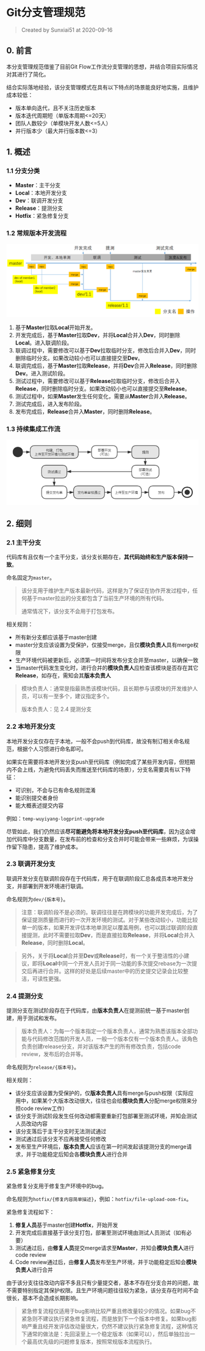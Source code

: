 # Git分支管理规范
> Created by Sunxiai51 at 2020-09-16

## 0. 前言

本分支管理规范借鉴了目前Git Flow工作流分支管理的思想，并结合项目实际情况对其进行了简化。

结合实际落地经验，该分支管理模式在具有以下特点的场景能良好地实施，且维护成本较低：

- 版本单向迭代，且不关注历史版本
- 版本迭代周期短（单版本周期<=20天）
- 团队人数较少（单模块开发人数<=5人）
- 并行版本少（最大并行版本数<=3）



## 1. 概述

### 1.1 分支分类

- **Master**：主干分支
- **Local**：本地开发分支
- **Dev**：联调开发分支
- **Release**：提测分支
- **Hotfix**：紧急修复分支



### 1.2 常规版本开发流程

![Git-branch-flow](https://github.com/Sunxiai51/Note/blob/master/File/Image/Git-branch-flow.png)

1. 基于**Master**拉取**Local**开始开发。
2. 开发完成后，基于**Master**拉取**Dev**，并将**Local**合并入**Dev**，同时删除**Local**。进入联调阶段。
3. 联调过程中，需要修改可以基于**Dev**拉取临时分支，修改后合并入**Dev**，同时删除临时分支。如果改动较小也可以直接提交至**Dev**。
4. 联调完成后，基于**Master**拉取**Release**，并将**Dev**合并入**Release**，同时删除**Dev**。进入测试阶段。
5. 测试过程中，需要修改可以基于**Release**拉取临时分支，修改后合并入**Release**，同时删除临时分支。如果改动较小也可以直接提交至**Release**。
6. 测试过程中，如果**Master**发生任何变化，需要从**Master**合并入**Release**。
7. 测试完成后，进入发布阶段。
8. 发布完成后，**Release**合并入**Master**，同时删除**Release**。



### 1.3 持续集成工作流

![CI-work-flow](https://github.com/Sunxiai51/Note/blob/master/File/Image/CI-work-flow.png)



## 2. 细则

### 2.1 主干分支

代码库有且仅有一个主干分支，该分支长期存在，**其代码始终和生产版本保持一致**。

命名固定为`master`。

> 该分支用于维护生产版本最新代码，这样是为了保证在协作开发过程中，任何基于master拉出的分支都包含了当前生产环境的所有代码。
>
> 通常情况下，该分支不会用于打包发布。

相关规则：

- 所有新分支都应该基于master创建
- master分支应该设置为受保护，仅接受merge，且仅**模块负责人**具有merge权限
- 生产环境代码被更新后，必须第一时间将发布分支合并至master，以确保一致
- 当master代码发生变化时，进行合并的**模块负责人**应检查该模块是否存在其它**Release**，如存在，需知会其**版本负责人**

> 模块负责人：通常是指最熟悉该模块代码，且长期参与该模块的开发维护人员，可以有一至多个，建议指定多个。
>
> 版本负责人：见 2.4 提测分支



### 2.2 本地开发分支

本地开发分支仅存在于本地，一般不会push到代码库，故没有制订相关命名规范，根据个人习惯进行命名即可。

如果实在需要将本地开发分支push至代码库（例如完成了某些开发内容，但短期内不会上线，为避免代码丢失而推送至代码库的场景），分支名需要具有以下特征：

- 可识别，不会与已有命名规则混淆
- 能识别提交者身份
- 能大概表述提交内容

例如：`temp-wuyiyang-logprint-upgrade`

尽管如此，我们仍然应该**尽可能避免将本地开发分支push至代码库**，因为这会增加代码库中分支数量，在发布前的检查和分支合并时可能会带来一些麻烦，为误操作留下隐患，提高了维护成本。



### 2.3 联调开发分支

联调开发分支在联调阶段存在于代码库，用于在联调阶段汇总各成员本地开发分支，并部署到开发环境进行联调。

命名规则为`dev/{版本号}`。

> 注意：联调阶段不是必须的。联调往往是在跨模块的功能开发完成后，为了保证提测质量而进行的一次开发环境的测试。对于某些改动较小，功能比较单一的版本，如果开发评估本地单测足以覆盖用例，也可以跳过联调阶段直接提测，此时不需要拉取**Dev**，而是直接拉取**Release**，并将**Local**合并入**Release**，同时删除**Local**。

> 另外，关于将**Local**合并至**Dev**或**Release**时，有一个关于整洁性的小建议，即将**Local**中同一个开发人员对于同一功能的多次提交rebase为一次提交后再进行合并。这样的好处是后续master中的历史提交记录会比较整洁，可读性更强。



### 2.4 提测分支

提测分支在测试阶段存在于代码库，由**版本负责人**在提测前统一基于master创建，用于测试和发布。

> 版本负责人：为每一个版本指定一个版本负责人，通常为熟悉该版本全部功能与代码修改范围的开发人员，一般一个版本仅有一个版本负责人。该角色负责创建release分支，并对该版本产生的所有修改负责，包括code review，发布后的合并等。

命名规则为`release/{版本号}`。

相关规则：

- 该分支应该设置为受保护的，仅**版本负责人**具有merge与push权限（实际应用中，如果某个大版本改动很大，往往也会给**模块负责人**分配merge权限来分担code review工作）
- 该分支于测试阶段发生任何改动都需要重新打包部署至测试环境，并知会测试人员改动内容
- 该分支落后于主干分支时无法测试通过
- 测试通过后该分支不应再接受任何修改
- 发布至生产环境后，**版本负责人**应该在第一时间发起该提测分支的merge请求，并于功能稳定后知会各**模块负责人**进行合并



### 2.5 紧急修复分支

紧急修复分支用于修复生产环境中的bug。

命名规则为`hotfix/{修复内容简单描述}`，例如：`hotfix/file-upload-oom-fix`。

紧急修复流程如下：

1. **修复人员**基于master创建**Hotfix**，开始开发
2. 开发完成后直接基于该分支打包，部署至测试环境由测试人员测试（如有必要）
3. 测试通过后，由**修复人员**提交merge请求至**Master**，并知会**模块负责人**进行code review
4. Code review通过后，由**修复人员**发布至生产环境，并于功能稳定后知会**模块负责人**进行合并

由于该分支往往改动内容不多且只有少量提交者，基本不存在分支合并的问题，故不需要特别指定其保护权限。且生产环境问题往往较为紧急，该分支存在时间不会很长，基本不会造成长期影响。

> 紧急修复流程仅适用于bug影响比较严重且修改量较少的情况。如果bug不紧急则不建议执行紧急修复流程，而是放到下一个版本中修复。如果bug影响严重且经开发评估改动量很大，仍然不建议执行紧急修复流程，这种情况下通常的做法是：先回滚至上一个稳定版本（如果可以），然后单独拉出一个最高优先级的问题修复版本，按照常规版本流程执行。



